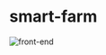 # smart-farm
![front-end](https://github.com/user-attachments/assets/2eb43aca-5758-449f-8dbd-3502cb76585d)
